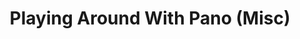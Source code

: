---
title: Playing Around With Pano (Misc)
description: A variety of photos that use the 24:65 aspect ratio
cover: ./P5150009.jpg
images: []
---